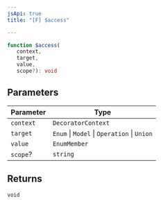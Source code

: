 ```yaml
---
jsApi: true
title: "[F] $access"

---
```

```ts
function $access(
   context, 
   target, 
   value, 
   scope?): void
```

## Parameters

| Parameter | Type |
| ------ | ------ |
| `context` | `DecoratorContext` |
| `target` | `Enum` \| `Model` \| `Operation` \| `Union` |
| `value` | `EnumMember` |
| `scope`? | `string` |

## Returns

`void`
